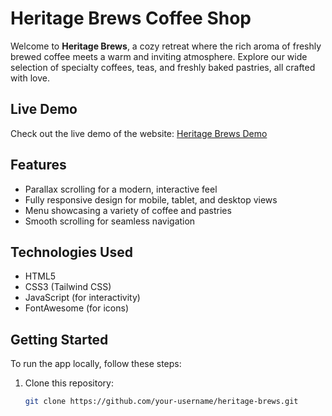# Heritage Brews Coffee Shop

Welcome to **Heritage Brews**, a cozy retreat where the rich aroma of freshly brewed coffee meets a warm and inviting atmosphere. Explore our wide selection of specialty coffees, teas, and freshly baked pastries, all crafted with love.

## Live Demo

Check out the live demo of the website: [Heritage Brews Demo](https://FranklyAhamd.github.io/heritage-brews)

## Features

- Parallax scrolling for a modern, interactive feel
- Fully responsive design for mobile, tablet, and desktop views
- Menu showcasing a variety of coffee and pastries
- Smooth scrolling for seamless navigation

## Technologies Used

- HTML5
- CSS3 (Tailwind CSS)
- JavaScript (for interactivity)
- FontAwesome (for icons)

## Getting Started

To run the app locally, follow these steps:

1. Clone this repository:
   ```bash
   git clone https://github.com/your-username/heritage-brews.git
   ```
